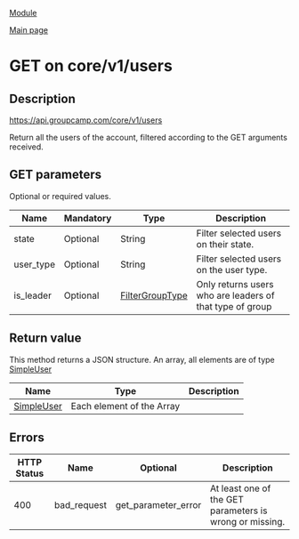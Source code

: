 
[Module](./README.md)

[Main page](../README.md)


# GET on core/v1/users

## Description

https://api.groupcamp.com/core/v1/users


Return all the users of the account, filtered according to the GET arguments received.





## GET parameters

Optional or required values.

Name    |  Mandatory    |   Type   |  Description 
--------|---------------|----------|---------------
state | Optional | String | Filter selected users on their state.
user_type | Optional | String | Filter selected users on the user type.
is_leader | Optional | [FilterGroupType](../search/FilterGroupType.md) | Only returns users who are leaders of that type of group






## Return value


This method returns a JSON structure. An array, all elements are of type [SimpleUser](../types/SimpleUser.md) 

Name   |  Type   |  Description
-------|---------|-------------
 | [SimpleUser](../types/SimpleUser.md) | Each element of the Array






## Errors


HTTP Status | Name   | Optional          | Description
------------|--------|-------------------|------------
400 | bad_request | get_parameter_error | At least one of the GET parameters is wrong or missing.



